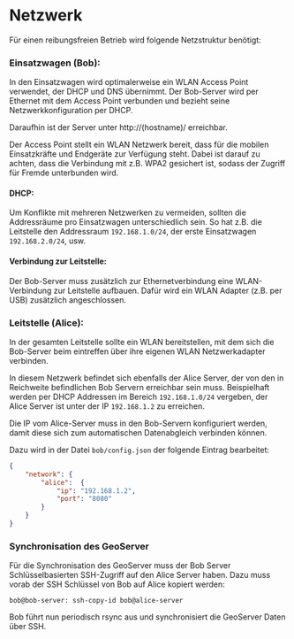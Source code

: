 # Netzwerk

Für einen reibungsfreien Betrieb wird folgende Netzstruktur benötigt:

### Einsatzwagen (Bob):

In den Einsatzwagen wird optimalerweise ein WLAN Access Point verwendet, der DHCP
 und DNS übernimmt. Der Bob-Server wird per Ethernet mit dem Access Point
verbunden und bezieht seine Netzwerkkonfiguration per DHCP.

Daraufhin ist der Server unter http://(hostname)/ erreichbar.

Der Access Point stellt ein WLAN Netzwerk bereit, dass für die mobilen
Einsatzkräfte und Endgeräte zur Verfügung steht. Dabei ist darauf zu achten,
dass die Verbindung mit z.B. WPA2 gesichert ist, sodass der Zugriff für Fremde
unterbunden wird.

#### DHCP:

Um Konflikte mit mehreren Netzwerken zu vermeiden, sollten die Addressräume
pro Einsatzwagen unterschiedlich sein. So hat z.B. die Leitstelle den 
Addressraum `192.168.1.0/24`, der erste Einsatzwagen `192.168.2.0/24`, usw.

#### Verbindung zur Leitstelle:

Der Bob-Server muss zusätzlich zur Ethernetverbindung eine WLAN-Verbindung zur
Leitstelle aufbauen. Dafür wird ein WLAN Adapter (z.B. per USB) zusätzlich
angeschlossen. 

### Leitstelle (Alice):

In der gesamten Leitstelle sollte ein WLAN bereitstellen, mit dem sich die
Bob-Server beim eintreffen über ihre eigenen WLAN Netzwerkadapter verbinden.

In diesem Netzwerk befindet sich ebenfalls der Alice Server, der von den
in Reichweite befindlichen Bob Servern erreichbar sein muss. Beispielhaft
werden per DHCP Addressen im Bereich `192.168.1.0/24` vergeben, der Alice Server
ist unter der IP `192.168.1.2` zu erreichen.

Die IP vom Alice-Server muss in den Bob-Servern konfiguriert werden, damit diese
sich zum automatischen Datenabgleich verbinden können.

Dazu wird in der Datei `bob/config.json` der folgende Eintrag bearbeitet:

```JSON
{
    "network": {
        "alice":  {
            "ip": "192.168.1.2",
            "port": "8080"
        }
    }
}
```

### Synchronisation des GeoServer

Für die Synchronisation des GeoServer muss der Bob Server Schlüsselbasierten
SSH-Zugriff auf den Alice Server haben. Dazu muss vorab der SSH Schlüssel von 
Bob auf Alice kopiert werden: 

```
bob@bob-server: ssh-copy-id bob@alice-server
```

Bob führt nun periodisch rsync aus und synchronisiert die GeoServer Daten über 
SSH.
